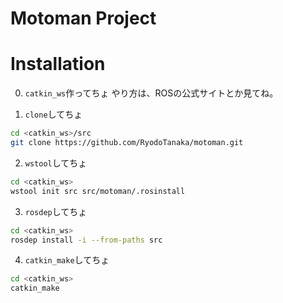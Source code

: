 # Motoman Project

# Installation
0. `catkin_ws`作ってちょ
   やり方は、ROSの公式サイトとか見てね。

1. `clone`してちょ
```bash
cd <catkin_ws>/src
git clone https://github.com/RyodoTanaka/motoman.git
```

2. `wstool`してちょ
```bash
cd <catkin_ws>
wstool init src src/motoman/.rosinstall
```

3. `rosdep`してちょ
```bash
cd <catkin_ws>
rosdep install -i --from-paths src
```

4. `catkin_make`してちょ
```bash
cd <catkin_ws>
catkin_make
```
